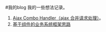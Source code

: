 #我的blog
我的一些想法记录。



1. [Ajax Combo Handler（ajax 合并请求处理）](https://github.com/houyhea/blog/blob/master/ajax_combo_handler.md)。
2. [基于组件的业务系统框架思路](https://github.com/houyhea/blog/blob/master/web_frontend_framework_conception.md)
